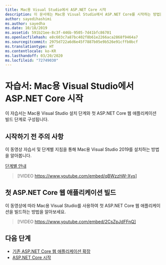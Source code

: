 ```yaml
---
title: Mac용 Visual Studio에서 ASP.NET Core 시작
description: 이 문서에는 Mac용 Visual Studio에서 ASP.NET Core를 시작하는 방법을 보여 주는 비디오 자습서가 포함되어 있습니다.
author: sayedihashimi
ms.author: sayedha
ms.date: 10/18/2019
ms.assetid: 591b21ee-8c3f-446b-9505-7d41bfc86701
ms.openlocfilehash: e8c603c7a87bc402f8b61e2266aca2868f9464a7
ms.sourcegitcommit: 2975d722a6d6e45f7887b05e9b526e91cffb0bcf
ms.translationtype: HT
ms.contentlocale: ko-KR
ms.lasthandoff: 03/20/2020
ms.locfileid: "72749030"
---
```

# <a name="tutorial-getting-started-with-aspnet-core-in-visual-studio-for-mac"></a>자습서: Mac용 Visual Studio에서 ASP.NET Core 시작

이 자습서는 Mac용 Visual Studio 설치 단계와 첫 ASP.NET Core 웹 애플리케이션 빌드 단계로 구성됩니다.

## <a name="before-you-begin"></a>시작하기 전 주의 사항

이 동영상 자습서 및 단계별 지침을 통해 Mac용 Visual Studio 2019를 설치하는 방법을 알아봅니다.

[단계별 안내](installation.md)

> [!VIDEO https://www.youtube.com/embed/qBWzzhW-Xys]

## <a name="building-your-first-aspnet-core-web-application"></a>첫 ASP.NET Core 웹 애플리케이션 빌드

이 동영상에 따라 Mac용 Visual Studio를 사용하여 첫 ASP.NET Core 웹 애플리케이션을 빌드하는 방법을 알아보세요.

> [!VIDEO https://www.youtube.com/embed/2CsZpJdFFnQ]

## <a name="next-steps"></a>다음 단계

 - [기존 ASP.NET Core 웹 애플리케이션 확장](tutorial-aspnet-core-vsmac-extending.md)
 - [ASP.NET Core 시작](asp-net-core.md)
